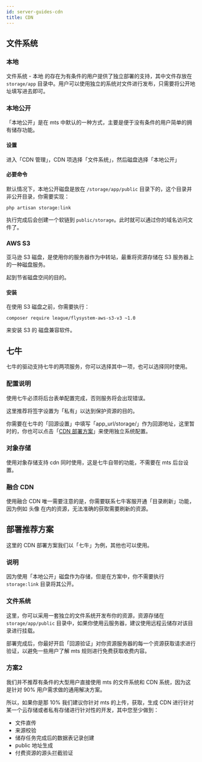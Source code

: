 ```yaml
---
id: server-guides-cdn
title: CDN
---
```


## 文件系统

### 本地

文件系统 - 本地 的存在为有条件的用户提供了独立部署的支持，其中文件存放在 `storage/app` 目录中。用户可以使用独立的系统对文件进行发布，只需要将公开地址填写进去即可。

### 本地公开

「本地公开」是在 mts 中默认的一种方式，主要是便于没有条件的用户简单的拥有储存功能。

#### 设置

进入「CDN 管理」，CDN 项选择「文件系统」，然后磁盘选择「本地公开」

#### 必要命令

默认情况下，本地公开磁盘是放在 `/storage/app/public` 目录下的，这个目录并非公开目录，你需要实现：

```shell
php artisan storage:link
```

执行完成后会创建一个软链到 `public/storage`。此时就可以通过你的域名访问文件了。

### AWS S3

亚马逊 S3 磁盘，是使用你的服务器作为中转站，最重将资源存储在 S3 服务器上的一种磁盘服务。

起到节省磁盘空间的目的。

#### 安装

在使用 S3 磁盘之前，你需要执行：

```shell
composer require league/flysystem-aws-s3-v3 ~1.0
```

来安装 S3 的 磁盘兼容软件。

## 七牛

七牛的驱动支持七牛的两项服务，你可以选择其中一项，也可以选择同时使用。

### 配置说明

使用七牛必须将后台表单配置完成，否则服务将会出现错误。

这里推荐将签字设置为「私有」以达到保护资源的目的。

你需要在七牛的「回源设置」中填写「app_url/storage/」作为回源地址，这里暂时的，你也可以点击「[CDN 部署方案](/plus-docs/core/1.0/cdn/programme)」来使用独立系统配置。

### 对象存储

使用对象存储支持 cdn 同时使用，这是七牛自带的功能，不需要在 mts 后台设置。

### 融合 CDN

使用融合 CDN 唯一需要注意的是，你需要联系七牛客服开通「目录刷新」功能，因为例如 头像 在内的资源，无法准确的获取需要刷新的资源。

## 部署推荐方案

这里的 CDN 部署方案我们以「七牛」为例，其他也可以使用。

### 说明

因为使用「本地公开」磁盘作为存储，但是在方案中，你不需要执行 `storage:link` 目录将其公开。

### 文件系统

这里，你可以采用一套独立的文件系统开发布你的资源，资源存储在 `storage/app/public` 目录中，如果你使用云服务器，建议使用远程云储存对该目录进行挂载。

部署完成后，你最好开启「回源验证」对你资源服务器的每一个资源获取请求进行验证，以避免一些用户了解 mts 规则进行免费获取收费内容。

### 方案2

我们并不推荐有条件的大型用户直接使用 mts 的文件系统和 CDN 系统，因为这是针对 90% 用户需求做的通用解决方案。

所以，如果你是那 10% 我们建议你针对 mts 的上传，获取，生成 CDN 进行针对某一个云存储或者私有存储进行针对性的开发，其中您至少做到：

- 文件直传
- 来源校验
- 储存任务完成后的数据表记录创建
- public 地址生成
- 付费资源的源头拦截验证
